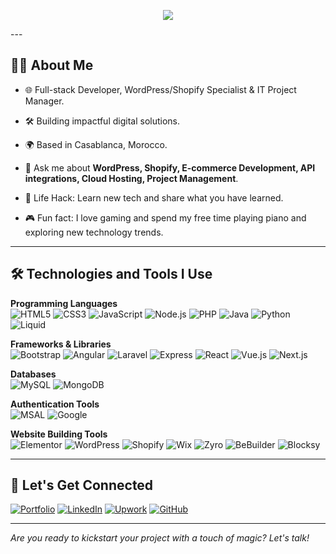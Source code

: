 <p align="center">
  <img src="/Ascendant Médias.gif"/>
</p>
---

## 👨‍💻 About Me

- 🌐 Full-stack Developer, WordPress/Shopify Specialist & IT Project Manager.

- 🛠️ Building impactful digital solutions.
- 🌍 Based in Casablanca, Morocco.
- 💬 Ask me about **WordPress, Shopify, E-commerce Development, API integrations, Cloud Hosting, Project Management**.
- 🚀 Life Hack: Learn new tech and share what you have learned.
- 🎮 Fun fact: I love gaming and spend my free time playing piano and exploring new technology trends.

---

## 🛠️ Technologies and Tools I Use

**Programming Languages**  
![HTML5](https://img.shields.io/badge/HTML5-E34F26?style=flat&logo=html5&logoColor=white)
![CSS3](https://img.shields.io/badge/CSS3-1572B6?style=flat&logo=css3&logoColor=white)
![JavaScript](https://img.shields.io/badge/JavaScript-F7DF1E?style=flat&logo=javascript&logoColor=black)
![Node.js](https://img.shields.io/badge/Node.js-339933?style=flat&logo=node.js&logoColor=white)
![PHP](https://img.shields.io/badge/PHP-777BB4?style=flat&logo=php&logoColor=white)
![Java](https://img.shields.io/badge/Java-007396?style=flat&logo=java&logoColor=white)
![Python](https://img.shields.io/badge/Python-3776AB?style=flat&logo=python&logoColor=white)
![Liquid](https://img.shields.io/badge/Liquid-47C5FB?style=flat&logo=shopify&logoColor=black)

**Frameworks & Libraries**  
![Bootstrap](https://img.shields.io/badge/Bootstrap-563d7c?style=flat&logo=bootstrap&logoColor=white)
![Angular](https://img.shields.io/badge/Angular-DD0031?style=flat&logo=angular&logoColor=white)
![Laravel](https://img.shields.io/badge/Laravel-FF2D20?style=flat&logo=laravel&logoColor=white)
![Express](https://img.shields.io/badge/Express-000000?style=flat&logo=express&logoColor=white)
![React](https://img.shields.io/badge/React-20232a?style=flat&logo=react&logoColor=61DAFB)
![Vue.js](https://img.shields.io/badge/Vue.js-4FC08D?style=flat&logo=vue.js&logoColor=white)
![Next.js](https://img.shields.io/badge/Next.js-000000?style=flat&logo=next.js&logoColor=white)

**Databases**  
![MySQL](https://img.shields.io/badge/MySQL-4479A1?style=flat&logo=mysql&logoColor=white)
![MongoDB](https://img.shields.io/badge/MongoDB-4EA94B?style=flat&logo=mongodb&logoColor=white)

**Authentication Tools**  
![MSAL](https://img.shields.io/badge/MSAL-2C7BB6?style=flat&logo=microsoft&logoColor=white)
![Google](https://img.shields.io/badge/Google%20Auth-4285F4?style=flat&logo=google&logoColor=white)

**Website Building Tools**  
![Elementor](https://img.shields.io/badge/Elementor-92003B?style=flat&logo=elementor&logoColor=white)
![WordPress](https://img.shields.io/badge/WordPress-21759B?style=flat&logo=wordpress&logoColor=white)
![Shopify](https://img.shields.io/badge/Shopify-7AB55C?style=flat&logo=shopify&logoColor=white)
![Wix](https://img.shields.io/badge/Wix-000?style=flat&logo=wix&logoColor=white)
![Zyro](https://img.shields.io/badge/Zyro-E11E3C?style=flat)
![BeBuilder](https://img.shields.io/badge/BeBuilder-2D9CDB?style=flat)
![Blocksy](https://img.shields.io/badge/Blocksy-333333?style=flat)

---

## 🤝 Let's Get Connected

[![Portfolio](https://img.shields.io/badge/Portfolio-mahmoudbensaida.icu-blue?style=flat-square&logo=google-chrome)](https://mahmoudbensaida.icu/)
[![LinkedIn](https://img.shields.io/badge/LinkedIn-0077B5?style=flat-square&logo=linkedin&logoColor=white)](https://www.linkedin.com/in/mahmoud-bensaida-591737211/)
[![Upwork](https://img.shields.io/badge/Upwork-6FDA44?style=flat-square&logo=upwork&logoColor=white)](https://www.upwork.com/freelancers/~015a9397ddfaabd66b)
[![GitHub](https://img.shields.io/badge/GitHub-181717?style=flat-square&logo=github&logoColor=white)](https://github.com/Mahmoud-Bensaida)

---

*Are you ready to kickstart your project with a touch of magic? Let's talk!*
